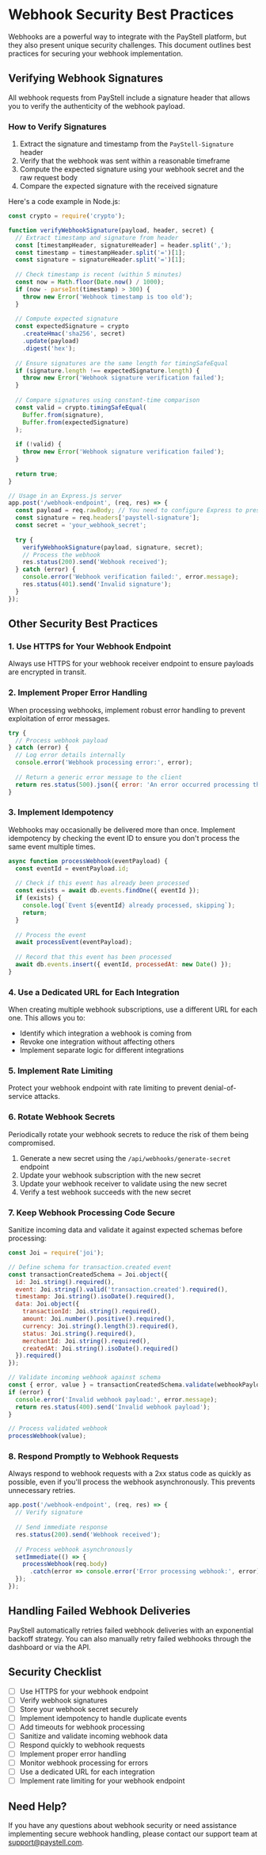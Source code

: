 # Webhook Security Best Practices

Webhooks are a powerful way to integrate with the PayStell platform, but they also present unique security challenges. This document outlines best practices for securing your webhook implementation.

## Verifying Webhook Signatures

All webhook requests from PayStell include a signature header that allows you to verify the authenticity of the webhook payload.

### How to Verify Signatures

1. Extract the signature and timestamp from the `PayStell-Signature` header
2. Verify that the webhook was sent within a reasonable timeframe
3. Compute the expected signature using your webhook secret and the raw request body
4. Compare the expected signature with the received signature

Here's a code example in Node.js:

```javascript
const crypto = require('crypto');

function verifyWebhookSignature(payload, header, secret) {
  // Extract timestamp and signature from header
  const [timestampHeader, signatureHeader] = header.split(',');
  const timestamp = timestampHeader.split('=')[1];
  const signature = signatureHeader.split('=')[1];
  
  // Check timestamp is recent (within 5 minutes)
  const now = Math.floor(Date.now() / 1000);
  if (now - parseInt(timestamp) > 300) {
    throw new Error('Webhook timestamp is too old');
  }
  
  // Compute expected signature
  const expectedSignature = crypto
    .createHmac('sha256', secret)
    .update(payload)
    .digest('hex');
  
  // Ensure signatures are the same length for timingSafeEqual
  if (signature.length !== expectedSignature.length) {
    throw new Error('Webhook signature verification failed');
  }
  
  // Compare signatures using constant-time comparison
  const valid = crypto.timingSafeEqual(
    Buffer.from(signature),
    Buffer.from(expectedSignature)
  );
  
  if (!valid) {
    throw new Error('Webhook signature verification failed');
  }
  
  return true;
}

// Usage in an Express.js server
app.post('/webhook-endpoint', (req, res) => {
  const payload = req.rawBody; // You need to configure Express to preserve the raw body
  const signature = req.headers['paystell-signature'];
  const secret = 'your_webhook_secret';
  
  try {
    verifyWebhookSignature(payload, signature, secret);
    // Process the webhook
    res.status(200).send('Webhook received');
  } catch (error) {
    console.error('Webhook verification failed:', error.message);
    res.status(401).send('Invalid signature');
  }
});
```

## Other Security Best Practices

### 1. Use HTTPS for Your Webhook Endpoint

Always use HTTPS for your webhook receiver endpoint to ensure payloads are encrypted in transit.

### 2. Implement Proper Error Handling

When processing webhooks, implement robust error handling to prevent exploitation of error messages.

```javascript
try {
  // Process webhook payload
} catch (error) {
  // Log error details internally
  console.error('Webhook processing error:', error);
  
  // Return a generic error message to the client
  return res.status(500).json({ error: 'An error occurred processing the webhook' });
}
```

### 3. Implement Idempotency

Webhooks may occasionally be delivered more than once. Implement idempotency by checking the event ID to ensure you don't process the same event multiple times.

```javascript
async function processWebhook(eventPayload) {
  const eventId = eventPayload.id;
  
  // Check if this event has already been processed
  const exists = await db.events.findOne({ eventId });
  if (exists) {
    console.log(`Event ${eventId} already processed, skipping`);
    return;
  }
  
  // Process the event
  await processEvent(eventPayload);
  
  // Record that this event has been processed
  await db.events.insert({ eventId, processedAt: new Date() });
}
```

### 4. Use a Dedicated URL for Each Integration

When creating multiple webhook subscriptions, use a different URL for each one. This allows you to:

- Identify which integration a webhook is coming from
- Revoke one integration without affecting others
- Implement separate logic for different integrations

### 5. Implement Rate Limiting

Protect your webhook endpoint with rate limiting to prevent denial-of-service attacks.

### 6. Rotate Webhook Secrets

Periodically rotate your webhook secrets to reduce the risk of them being compromised.

1. Generate a new secret using the `/api/webhooks/generate-secret` endpoint
2. Update your webhook subscription with the new secret
3. Update your webhook receiver to validate using the new secret
4. Verify a test webhook succeeds with the new secret

### 7. Keep Webhook Processing Code Secure

Sanitize incoming data and validate it against expected schemas before processing:

```javascript
const Joi = require('joi');

// Define schema for transaction.created event
const transactionCreatedSchema = Joi.object({
  id: Joi.string().required(),
  event: Joi.string().valid('transaction.created').required(),
  timestamp: Joi.string().isoDate().required(),
  data: Joi.object({
    transactionId: Joi.string().required(),
    amount: Joi.number().positive().required(),
    currency: Joi.string().length(3).required(),
    status: Joi.string().required(),
    merchantId: Joi.string().required(),
    createdAt: Joi.string().isoDate().required()
  }).required()
});

// Validate incoming webhook against schema
const { error, value } = transactionCreatedSchema.validate(webhookPayload);
if (error) {
  console.error('Invalid webhook payload:', error.message);
  return res.status(400).send('Invalid webhook payload');
}

// Process validated webhook
processWebhook(value);
```

### 8. Respond Promptly to Webhook Requests

Always respond to webhook requests with a 2xx status code as quickly as possible, even if you'll process the webhook asynchronously. This prevents unnecessary retries.

```javascript
app.post('/webhook-endpoint', (req, res) => {
  // Verify signature
  
  // Send immediate response
  res.status(200).send('Webhook received');
  
  // Process webhook asynchronously
  setImmediate(() => {
    processWebhook(req.body)
      .catch(error => console.error('Error processing webhook:', error));
  });
});
```

## Handling Failed Webhook Deliveries

PayStell automatically retries failed webhook deliveries with an exponential backoff strategy. You can also manually retry failed webhooks through the dashboard or via the API.

## Security Checklist

- [ ] Use HTTPS for your webhook endpoint
- [ ] Verify webhook signatures
- [ ] Store your webhook secret securely
- [ ] Implement idempotency to handle duplicate events
- [ ] Add timeouts for webhook processing
- [ ] Sanitize and validate incoming webhook data
- [ ] Respond quickly to webhook requests
- [ ] Implement proper error handling
- [ ] Monitor webhook processing for errors
- [ ] Use a dedicated URL for each integration
- [ ] Implement rate limiting for your webhook endpoint

## Need Help?

If you have any questions about webhook security or need assistance implementing secure webhook handling, please contact our support team at support@paystell.com. 